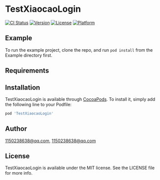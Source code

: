 # TestXiaocaoLogin

[![CI Status](https://img.shields.io/travis/1150238638@qq.com/TestXiaocaoLogin.svg?style=flat)](https://travis-ci.org/1150238638@qq.com/TestXiaocaoLogin)
[![Version](https://img.shields.io/cocoapods/v/TestXiaocaoLogin.svg?style=flat)](https://cocoapods.org/pods/TestXiaocaoLogin)
[![License](https://img.shields.io/cocoapods/l/TestXiaocaoLogin.svg?style=flat)](https://cocoapods.org/pods/TestXiaocaoLogin)
[![Platform](https://img.shields.io/cocoapods/p/TestXiaocaoLogin.svg?style=flat)](https://cocoapods.org/pods/TestXiaocaoLogin)

## Example

To run the example project, clone the repo, and run `pod install` from the Example directory first.

## Requirements

## Installation

TestXiaocaoLogin is available through [CocoaPods](https://cocoapods.org). To install
it, simply add the following line to your Podfile:

```ruby
pod 'TestXiaocaoLogin'
```

## Author

1150238638@qq.com, 1150238638@qq.com

## License

TestXiaocaoLogin is available under the MIT license. See the LICENSE file for more info.
